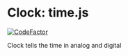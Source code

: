 # Clock: time.js

[![CodeFactor](https://www.codefactor.io/repository/github/archgirl/clock/badge)](https://www.codefactor.io/repository/github/archgirl/clock)

Clock tells the time in analog and digital
